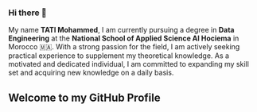 ### Hi there 👋

My name <b>TATI Mohammed</b>, I am currently pursuing a degree in <b>Data Engineering</b> at the <b>National School of Applied Science Al Hociema</b> in Morocco 🇲🇦. With a strong passion for the field, I am actively seeking practical experience to supplement my theoretical knowledge. As a motivated and dedicated individual, I am committed to expanding my skill set and acquiring new knowledge on a daily basis.


## Welcome to my GitHub Profile
